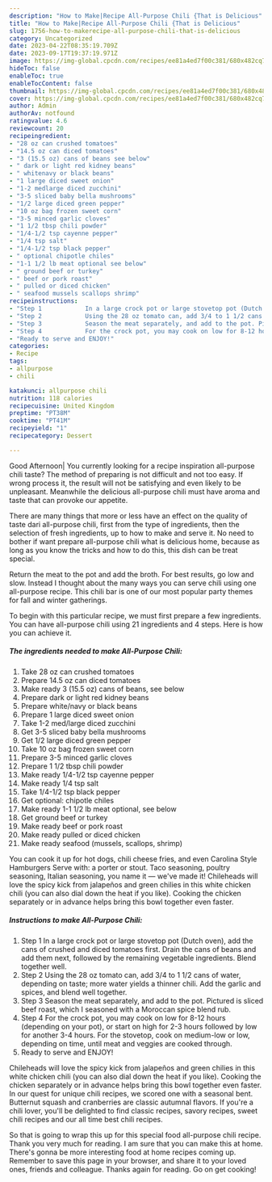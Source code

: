 ```yaml
---
description: "How to Make|Recipe All-Purpose Chili {That is Delicious"
title: "How to Make|Recipe All-Purpose Chili {That is Delicious"
slug: 1756-how-to-makerecipe-all-purpose-chili-that-is-delicious
category: Uncategorized
date: 2023-04-22T08:35:19.709Z
date: 2023-09-17T19:37:19.971Z
image: https://img-global.cpcdn.com/recipes/ee81a4ed7f00c381/680x482cq70/all-purpose-chili-recipe-main-photo.jpg
hideToc: false
enableToc: true
enableTocContent: false
thumbnail: https://img-global.cpcdn.com/recipes/ee81a4ed7f00c381/680x482cq70/all-purpose-chili-recipe-main-photo.jpg
cover: https://img-global.cpcdn.com/recipes/ee81a4ed7f00c381/680x482cq70/all-purpose-chili-recipe-main-photo.jpg
author: Admin
authorAv: notfound
ratingvalue: 4.6
reviewcount: 20
recipeingredient:
- "28 oz can crushed tomatoes"
- "14.5 oz can diced tomatoes"
- "3 (15.5 oz) cans of beans see below"
- " dark or light red kidney beans"
- " whitenavy or black beans"
- "1 large diced sweet onion"
- "1-2 medlarge diced zucchini"
- "3-5 sliced baby bella mushrooms"
- "1/2 large diced green pepper"
- "10 oz bag frozen sweet corn"
- "3-5 minced garlic cloves"
- "1 1/2 tbsp chili powder"
- "1/4-1/2 tsp cayenne pepper"
- "1/4 tsp salt"
- "1/4-1/2 tsp black pepper"
- " optional chipotle chiles"
- "1-1 1/2 lb meat optional see below"
- " ground beef or turkey"
- " beef or pork roast"
- " pulled or diced chicken"
- " seafood mussels scallops shrimp"
recipeinstructions:
- "Step 1            In a large crock pot or large stovetop pot (Dutch oven), add the cans of crushed and diced tomatoes first. Drain the cans of beans and add them next, followed by the remaining vegetable ingredients. Blend together well."
- "Step 2            Using the 28 oz tomato can, add 3/4 to 1 1/2 cans of water, depending on taste; more water yields a thinner chili. Add the garlic and spices, and blend well together."
- "Step 3            Season the meat separately, and add to the pot. Pictured is sliced beef roast, which I seasoned with a Moroccan spice blend rub."
- "Step 4            For the crock pot, you may cook on low for 8-12 hours (depending on your pot), or start on high for 2-3 hours followed by low for another 3-4 hours. For the stovetop, cook on medium-low or low, depending on time, until meat and veggies are cooked through."
- "Ready to serve and ENJOY!"
categories:
- Recipe
tags:
- allpurpose
- chili

katakunci: allpurpose chili 
nutrition: 118 calories
recipecuisine: United Kingdom
preptime: "PT38M"
cooktime: "PT41M"
recipeyield: "1"
recipecategory: Dessert

---
```



Good Afternoon| You currently looking for a recipe inspiration all-purpose chili taste? The method of preparing is not difficult and not too easy. If wrong process it, the result will not be satisfying and even likely to be unpleasant. Meanwhile the delicious all-purpose chili must have aroma and taste that can provoke our appetite.






There are many things that more or less have an effect on the quality of taste dari all-purpose chili, first from the type of ingredients, then the selection of fresh ingredients, up to how to make and serve it. No need to bother if want prepare all-purpose chili what is delicious home, because as long as you know the tricks and how to do this, this dish can be treat  special.


Return the meat to the pot and add the broth. For best results, go low and slow. Instead I thought about the many ways you can serve chili using one all-purpose recipe. This chili bar is one of our most popular party themes for fall and winter gatherings.


To begin with this particular recipe, we must first prepare a few ingredients. You can have all-purpose chili using 21 ingredients and 4 steps. Here is how you can achieve it.

<!--inarticleads1-->

##### The ingredients needed to make All-Purpose Chili:

1. Take 28 oz can crushed tomatoes
1. Prepare 14.5 oz can diced tomatoes
1. Make ready 3 (15.5 oz) cans of beans, see below
1. Prepare  dark or light red kidney beans
1. Prepare  white/navy or black beans
1. Prepare 1 large diced sweet onion
1. Take 1-2 med/large diced zucchini
1. Get 3-5 sliced baby bella mushrooms
1. Get 1/2 large diced green pepper
1. Take 10 oz bag frozen sweet corn
1. Prepare 3-5 minced garlic cloves
1. Prepare 1 1/2 tbsp chili powder
1. Make ready 1/4-1/2 tsp cayenne pepper
1. Make ready 1/4 tsp salt
1. Take 1/4-1/2 tsp black pepper
1. Get  optional: chipotle chiles
1. Make ready 1-1 1/2 lb meat optional, see below
1. Get  ground beef or turkey
1. Make ready  beef or pork roast
1. Make ready  pulled or diced chicken
1. Make ready  seafood (mussels, scallops, shrimp)


You can cook it up for hot dogs, chili cheese fries, and even Carolina Style Hamburgers Serve with: a porter or stout. Taco seasoning, poultry seasoning, Italian seasoning, you name it — we&#39;ve made it! Chileheads will love the spicy kick from jalapeños and green chilies in this white chicken chili (you can also dial down the heat if you like). Cooking the chicken separately or in advance helps bring this bowl together even faster. 

<!--inarticleads2-->

##### Instructions to make All-Purpose Chili:

1. Step 1            In a large crock pot or large stovetop pot (Dutch oven), add the cans of crushed and diced tomatoes first. Drain the cans of beans and add them next, followed by the remaining vegetable ingredients. Blend together well.
1. Step 2            Using the 28 oz tomato can, add 3/4 to 1 1/2 cans of water, depending on taste; more water yields a thinner chili. Add the garlic and spices, and blend well together.
1. Step 3            Season the meat separately, and add to the pot. Pictured is sliced beef roast, which I seasoned with a Moroccan spice blend rub.
1. Step 4            For the crock pot, you may cook on low for 8-12 hours (depending on your pot), or start on high for 2-3 hours followed by low for another 3-4 hours. For the stovetop, cook on medium-low or low, depending on time, until meat and veggies are cooked through.
1. Ready to serve and ENJOY!

Chileheads will love the spicy kick from jalapeños and green chilies in this white chicken chili (you can also dial down the heat if you like). Cooking the chicken separately or in advance helps bring this bowl together even faster. In our quest for unique chili recipes, we scored one with a seasonal bent. Butternut squash and cranberries are classic autumnal flavors. If you&#39;re a chili lover, you&#39;ll be delighted to find classic recipes, savory recipes, sweet chili recipes and our all time best chili recipes. 

So that is going to wrap this up for this special food all-purpose chili recipe. Thank you very much for reading. I am sure that you can make this at home. There's gonna be more interesting food at home recipes coming up. Remember to save this page in your browser, and share it to your loved ones, friends and colleague. Thanks again for reading. Go on get cooking!
